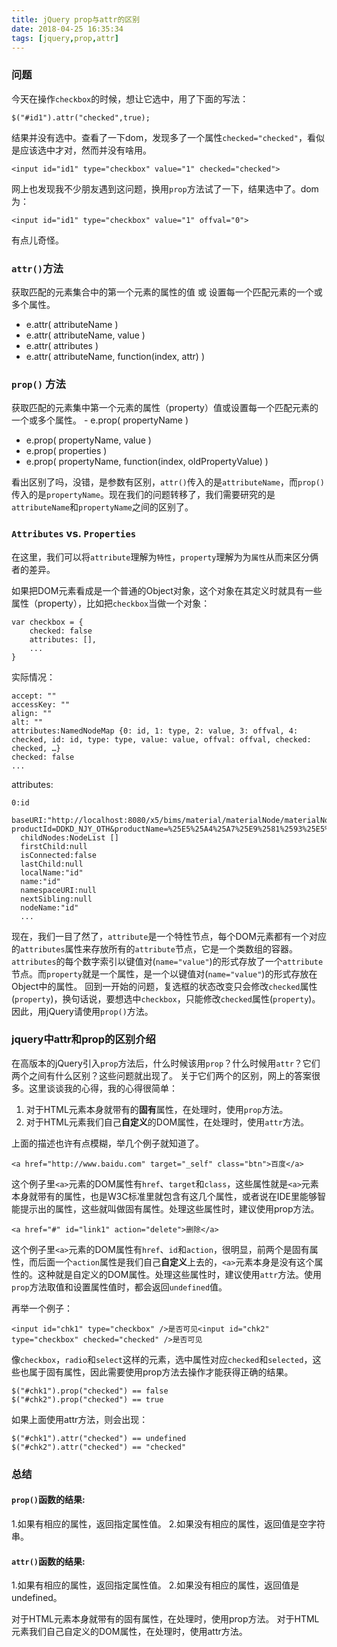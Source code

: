 ```yaml
---
title: jQuery prop与attr的区别
date: 2018-04-25 16:35:34
tags: [jquery,prop,attr]
---
```


### 问题
今天在操作`checkbox`的时候，想让它选中，用了下面的写法：
```
$("#id1").attr("checked",true);
```
结果并没有选中。查看了一下dom，发现多了一个属性`checked="checked"`，看似是应该选中才对，然而并没有啥用。
```
<input id="id1" type="checkbox" value="1" checked="checked">
```
网上也发现我不少朋友遇到这问题，换用`prop`方法试了一下，结果选中了。dom为：
```
<input id="id1" type="checkbox" value="1" offval="0">
```
有点儿奇怪。

### `attr()`方法
获取匹配的元素集合中的第一个元素的属性的值 或 设置每一个匹配元素的一个或多个属性。
- e.attr( attributeName )
- e.attr( attributeName, value )
- e.attr( attributes )
- e.attr( attributeName, function(index, attr) )

### `prop()` 方法
获取匹配的元素集中第一个元素的属性（property）值或设置每一个匹配元素的一个或多个属性。 - e.prop( propertyName )
- e.prop( propertyName, value )
- e.prop( properties )
- e.prop( propertyName, function(index, oldPropertyValue) )


看出区别了吗，没错，是参数有区别，`attr()`传入的是`attributeName`，而`prop()`传入的是`propertyName`。现在我们的问题转移了，我们需要研究的是`attributeName`和`propertyName`之间的区别了。

### `Attributes` vs. `Properties`
在这里，我们可以将`attribute`理解为`特性`，`property`理解为为`属性`从而来区分俩者的差异。

如果把DOM元素看成是一个普通的Object对象，这个对象在其定义时就具有一些属性（property），比如把`checkbox`当做一个对象：
```
var checkbox = {
    checked: false
    attributes: [],
    ...
} 
```
实际情况：
```
accept: ""
accessKey: ""
align: ""
alt: ""
attributes:NamedNodeMap {0: id, 1: type, 2: value, 3: offval, 4: checked, id: id, type: type, value: value, offval: offval, checked: checked, …}
checked: false
...
```

attributes:
```
0:id
  baseURI:"http://localhost:8080/x5/bims/material/materialNode/materialNodeEdit?productId=DDKD_NJY_OTH&productName=%25E5%25A4%25A7%25E9%2581%2593%25E5%25BF%25AB%25E8%25B4%25B7%25EF%25BC%2588%25E8%2587%25AA%25E8%2590%25A5%25E7%2589%2588%25EF%25BC%2589"
  childNodes:NodeList []
  firstChild:null
  isConnected:false
  lastChild:null
  localName:"id"
  name:"id"
  namespaceURI:null
  nextSibling:null
  nodeName:"id"
  ...
```
现在，我们一目了然了，`attribute`是一个特性节点，每个DOM元素都有一个对应的`attributes`属性来存放所有的`attribute`节点，它是一个类数组的容器。`attributes`的每个数字索引以键值对(`name="value"`)的形式存放了一个`attribute`节点。而`property`就是一个属性，是一个以键值对(`name="value"`)的形式存放在Object中的属性。
回到一开始的问题，复选框的状态改变只会修改`checked`属性(`property`)，换句话说，要想选中`checkbox`，只能修改`checked`属性(`property`)。因此，用jQuery请使用`prop()`方法。

### jquery中attr和prop的区别介绍

在高版本的jQuery引入`prop`方法后，什么时候该用`prop`？什么时候用`attr`？它们两个之间有什么区别？这些问题就出现了。
关于它们两个的区别，网上的答案很多。这里谈谈我的心得，我的心得很简单：

1. 对于HTML元素本身就带有的**固有**属性，在处理时，使用`prop`方法。
2. 对于HTML元素我们自己**自定义**的DOM属性，在处理时，使用`attr`方法。

上面的描述也许有点模糊，举几个例子就知道了。 
```
<a href="http://www.baidu.com" target="_self" class="btn">百度</a>
```
这个例子里`<a>`元素的DOM属性有`href`、`target`和`class`，这些属性就是`<a>`元素本身就带有的属性，也是W3C标准里就包含有这几个属性，或者说在IDE里能够智能提示出的属性，这些就叫做固有属性。处理这些属性时，建议使用prop方法。
```
<a href="#" id="link1" action="delete">删除</a> 
```
这个例子里`<a>`元素的DOM属性有`href`、`id`和`action`，很明显，前两个是固有属性，而后面一个`action`属性是我们自己**自定义**上去的，`<a>`元素本身是没有这个属性的。这种就是自定义的DOM属性。处理这些属性时，建议使用`attr`方法。使用`prop`方法取值和设置属性值时，都会返回`undefined`值。

再举一个例子：
```
<input id="chk1" type="checkbox" />是否可见<input id="chk2" type="checkbox" checked="checked" />是否可见
```

像`checkbox`，`radio`和`select`这样的元素，选中属性对应`checked`和`selected`，这些也属于固有属性，因此需要使用prop方法去操作才能获得正确的结果。

```
$("#chk1").prop("checked") == false
$("#chk2").prop("checked") == true
```
如果上面使用attr方法，则会出现：
```
$("#chk1").attr("checked") == undefined
$("#chk2").attr("checked") == "checked"
```

### 总结
#### `prop()`函数的结果:
1.如果有相应的属性，返回指定属性值。
2.如果没有相应的属性，返回值是空字符串。
#### `attr()`函数的结果:
1.如果有相应的属性，返回指定属性值。
2.如果没有相应的属性，返回值是undefined。

对于HTML元素本身就带有的固有属性，在处理时，使用prop方法。
对于HTML元素我们自己自定义的DOM属性，在处理时，使用attr方法。
